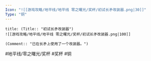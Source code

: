 ```yaml
---
Icon: "![[游戏攻略/地平线/地平线 零之曙光/奖杯/初试长矛改装器.png|30]]"
Type: "铜"
---
```

```ad-common-bronze-trophy
title: (Title:: "初试长矛改装器")
![[游戏攻略/地平线/地平线 零之曙光/奖杯/初试长矛改装器.png|100]]

(Comment:: "已在长矛上使用了一个改装器。")
```

#地平线/零之曙光/奖杯 #奖杯 #铜
